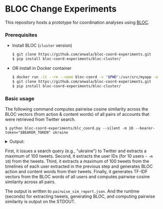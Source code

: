 # BLOC Change Experiments

This repository hosts a prototype for coordination analyses using [BLOC](https://github.com/anwala/bloc).

### Prerequisites

* Install BLOC (`cluster` version)
  ```bash
  $ git clone https://github.com/anwala/bloc-coord-experiments.git
  $ pip install bloc-coord-experiments/bloc-cluster/
  ```
* OR install in Docker container
  ```bash
  $ docker run -it --rm --name bloc-coord -v "$PWD":/usr/src/myapp -w /usr/src/myapp python:3.7-stretch bash
  $ git clone https://github.com/anwala/bloc-coord-experiments.git
  $ pip install bloc-coord-experiments/bloc-cluster/
  ```

### Basic usage

The following command computes pairwise cosine similarity across the BLOC vectors (from action & content words) of all pairs of accounts that were retrieved from Twitter search.

```
$ python bloc-coord-experiments/blc_coord.py --silent -m 10 --bearer-token="$BEARER_TOKEN" ukraine
```

<details>
    <summary>Output:</summary>
    
    Done!
    Runtime for extracting tweets: 14.970428
    Runtime for generating BLOC: 0.059710000000000006
    Runtime for pairwise cosine sime: 0.06939816474914551

    Total users: 10
    Total tweets: 912
    Total pairs: 45

    Wrote pairwise_sim_report.json. Preview of first 10 most similar user pairs.
        01. 0.866 Savedemocracyi2, Jojo97223
        02. 0.861 crudeoil1000, jgoldsto
        03. 0.851 Jojo97223, SheilaMacCallum
        04. 0.815 Savedemocracyi2, SheilaMacCallum
        05. 0.793 Savedemocracyi2, Mostrarasesor
        06. 0.721 mccarrennews, SheilaMacCallum
        07. 0.695 Jojo97223, Mostrarasesor
        08. 0.670 Savedemocracyi2, mccarrennews
        09. 0.651 mccarrennews, jgoldsto
        10. 0.617 mccarrennews, Jojo97223
</details>

First, it issues a search query (e.g., "ukraine") to Twitter and extracts a maximum of 100 tweets. Second, it extracts the user IDs (for 10 users - `-m 10`) from the tweets. Third, it extracts a maximum of 100 tweets from the timelines of each user extracted in the previous step and generates BLOC action and content words from their tweets. Finally, it generates TF-IDF vectors from the BLOC words of all users and computes pairwise cosine similarity across all pairs.

The output is written to `pairwise_sim_report.json`. And the runtime (seconds) for extracting tweets, generating BLOC, and computing pairwise similarity is output on the STDOUT.
